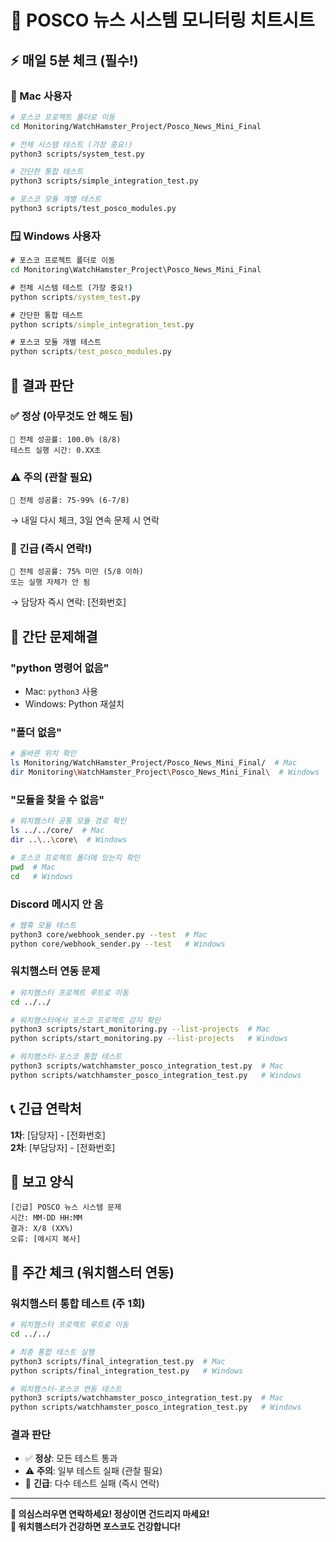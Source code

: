 # 🚀 POSCO 뉴스 시스템 모니터링 치트시트

## ⚡ 매일 5분 체크 (필수!)

### 🍎 Mac 사용자
```bash
# 포스코 프로젝트 폴더로 이동
cd Monitoring/WatchHamster_Project/Posco_News_Mini_Final

# 전체 시스템 테스트 (가장 중요!)
python3 scripts/system_test.py

# 간단한 통합 테스트
python3 scripts/simple_integration_test.py

# 포스코 모듈 개별 테스트
python3 scripts/test_posco_modules.py
```

### 🪟 Windows 사용자
```cmd
# 포스코 프로젝트 폴더로 이동
cd Monitoring\WatchHamster_Project\Posco_News_Mini_Final

# 전체 시스템 테스트 (가장 중요!)
python scripts/system_test.py

# 간단한 통합 테스트
python scripts/simple_integration_test.py

# 포스코 모듈 개별 테스트
python scripts/test_posco_modules.py
```

## 🎯 결과 판단

### ✅ 정상 (아무것도 안 해도 됨)
```
🎯 전체 성공률: 100.0% (8/8)
테스트 실행 시간: 0.XX초
```

### ⚠️ 주의 (관찰 필요)
```
🎯 전체 성공률: 75-99% (6-7/8)
```
→ 내일 다시 체크, 3일 연속 문제 시 연락

### 🚨 긴급 (즉시 연락!)
```
🎯 전체 성공률: 75% 미만 (5/8 이하)
또는 실행 자체가 안 됨
```
→ 담당자 즉시 연락: [전화번호]

## 🔧 간단 문제해결

### "python 명령어 없음"
- Mac: `python3` 사용
- Windows: Python 재설치

### "폴더 없음"
```bash
# 올바른 위치 확인
ls Monitoring/WatchHamster_Project/Posco_News_Mini_Final/  # Mac
dir Monitoring\WatchHamster_Project\Posco_News_Mini_Final\  # Windows
```

### "모듈을 찾을 수 없음"
```bash
# 워치햄스터 공통 모듈 경로 확인
ls ../../core/  # Mac
dir ..\..\core\  # Windows

# 포스코 프로젝트 폴더에 있는지 확인
pwd  # Mac
cd   # Windows
```

### Discord 메시지 안 옴
```bash
# 웹훅 모듈 테스트
python3 core/webhook_sender.py --test  # Mac
python core/webhook_sender.py --test   # Windows
```

### 워치햄스터 연동 문제
```bash
# 워치햄스터 프로젝트 루트로 이동
cd ../../

# 워치햄스터에서 포스코 프로젝트 감지 확인
python3 scripts/start_monitoring.py --list-projects  # Mac
python scripts/start_monitoring.py --list-projects   # Windows

# 워치햄스터-포스코 통합 테스트
python3 scripts/watchhamster_posco_integration_test.py  # Mac
python scripts/watchhamster_posco_integration_test.py   # Windows
```

## 📞 긴급 연락처
**1차**: [담당자] - [전화번호]  
**2차**: [부담당자] - [전화번호]

## 📝 보고 양식
```
[긴급] POSCO 뉴스 시스템 문제
시간: MM-DD HH:MM
결과: X/8 (XX%)
오류: [메시지 복사]
```

## 🚀 주간 체크 (워치햄스터 연동)

### 워치햄스터 통합 테스트 (주 1회)
```bash
# 워치햄스터 프로젝트 루트로 이동
cd ../../

# 최종 통합 테스트 실행
python3 scripts/final_integration_test.py  # Mac
python scripts/final_integration_test.py   # Windows

# 워치햄스터-포스코 연동 테스트
python3 scripts/watchhamster_posco_integration_test.py  # Mac
python scripts/watchhamster_posco_integration_test.py   # Windows
```

### 결과 판단
- ✅ **정상**: 모든 테스트 통과
- ⚠️ **주의**: 일부 테스트 실패 (관찰 필요)
- 🚨 **긴급**: 다수 테스트 실패 (즉시 연락)

---
**🎯 의심스러우면 연락하세요! 정상이면 건드리지 마세요!**  
**🐹 워치햄스터가 건강하면 포스코도 건강합니다!**